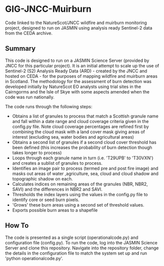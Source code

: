 # GIG-JNCC-Muirburn
Code linked to the NatureScot/JNCC wildfire and muirburn monitoring project, designed to run on JASMIN using analysis ready Sentinel-2 data from the CEDA archive.

## Summary
This code is designed to run on a JASMIN Science Server (provided by JNCC for this particular project). It is an initial attempt to scale up the use of Sentinel-2 (S2) Analysis Ready Data (ARD) - created by the JNCC and hosted on CEDA - for the purposes of mapping wildfire and muirburn areas in Scotland. The methodology for the assessment of burn detection was developed initially by NatureScot EO analysts using trial sites in the Cairngorms and the Isle of Skye with some aspects amended when the code was run nationally.

The code runs through the following steps:
* Obtains a list of granules to process that match a Scottish granule name and fall within a date range and cloud coverage criteria given in the config.py file.  Note cloud coverage percentages are refined first by combining the cloud mask with a land cover mask giving areas of interest (excluding sea, water bodies and agricultural areas)
* Obtains a second list of granules if a second cloud cover threshold has been defined  (this increases the probability of burn detection though takes longer to process)
* Loops through each granule name in turn (i.e. 'T29UPB' to 'T30VXN') and creates a sublist of granules to process.
* Identifies an image pair to process (termed pre and post fire image) and masks out areas of water ,agriculture, sea, cloud and cloud shadow and topographic shadow on each.
* Calculates indices on remaining areas of the granules (NBR, NBR2, SAVI) and the differences in NBR2 and SAVI.
* Thresholds the index layers using the values in the config.py file to identify core or seed burn pixels.
* 'Grows' these burn areas using a second set of threshold values.
* Exports possible burn areas to a shapefile

## How To
The code is presented as a single script (operationalcode.py) and configuration file (config.py). To run the code, log into the JASMIN Science Server and clone this repository. Navigate into the repository folder, change the details in the configuration file to match the system set up and run 'python operationalcode.py'.
